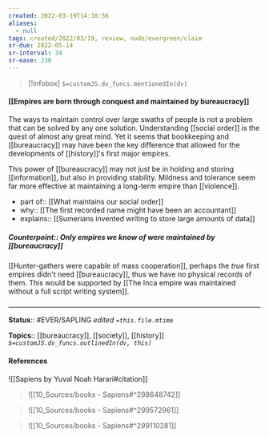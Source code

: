 ```yaml
---
created: 2022-03-19T14:38:56 
aliases:
  - null
tags: created/2022/03/19, review, node/evergreen/claim
sr-due: 2022-05-14
sr-interval: 34
sr-ease: 230
---
```

> [!infobox]
`$=customJS.dv_funcs.mentionedIn(dv)`

#### [[Empires are born through conquest and maintained by bureaucracy]] 

The ways to maintain control over large swaths of people is not a problem that can be solved by any one solution. Understanding [[social order]] is the quest of almost any great mind.
Yet it seems that bookkeeping and [[bureaucracy]] may have been the key difference that allowed for the developments of [[history]]'s first major empires.

This power of [[bureaucracy]] may not just be in holding and storing [[information]], but also in providing stability. Mildness and tolerance seem far more effective at maintaining a long-term empire than [[violence]].

- part of:: [[What maintains our social order]]
- why:: [[The first recorded name might have been an accountant]]
- explains:: [[Sumerians invented writing to store large amounts of data]]

##### Counterpoint:: Only empires *we know of* were maintained by [[bureaucracy]]

[[Hunter-gathers were capable of mass cooperation]], perhaps the *true* first empires didn't need [[bureaucracy]],
thus we have no physical records of them. 
This would be supported by [[The Inca empire was maintained without a full script writing system]].

### <hr class="footnote"/>

**Status**:: #EVER/SAPLING 
*edited `=this.file.mtime`*

**Topics**:: [[bureaucracy]], [[society]], [[history]]
*`$=customJS.dv_funcs.outlinedIn(dv, this)`*

#### References

![[Sapiens by Yuval Noah Harari#citation]]
> ![[10_Sources/books - Sapiens#^298648742]]

> ![[10_Sources/books - Sapiens#^299572961]]

> ![[10_Sources/books - Sapiens#^299110281]]
